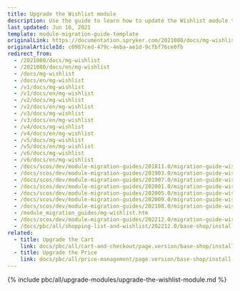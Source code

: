 ```yaml
---
title: Upgrade the Wishlist module
description: Use the guide to learn how to update the Wishlist module to a newer version.
last_updated: Jun 16, 2021
template: module-migration-guide-template
originalLink: https://documentation.spryker.com/2021080/docs/mg-wishlist
originalArticleId: c0987ced-479c-4eba-ae1d-9cfbf76ce0fb
redirect_from:
  - /2021080/docs/mg-wishlist
  - /2021080/docs/en/mg-wishlist
  - /docs/mg-wishlist
  - /docs/en/mg-wishlist
  - /v1/docs/mg-wishlist
  - /v1/docs/en/mg-wishlist
  - /v2/docs/mg-wishlist
  - /v2/docs/en/mg-wishlist
  - /v3/docs/mg-wishlist
  - /v3/docs/en/mg-wishlist
  - /v4/docs/mg-wishlist
  - /v4/docs/en/mg-wishlist
  - /v5/docs/mg-wishlist
  - /v5/docs/en/mg-wishlist
  - /v6/docs/mg-wishlist
  - /v6/docs/en/mg-wishlist
  - /docs/scos/dev/module-migration-guides/201811.0/migration-guide-wishlist.html
  - /docs/scos/dev/module-migration-guides/201903.0/migration-guide-wishlist.html
  - /docs/scos/dev/module-migration-guides/201907.0/migration-guide-wishlist.html
  - /docs/scos/dev/module-migration-guides/202001.0/migration-guide-wishlist.html
  - /docs/scos/dev/module-migration-guides/202005.0/migration-guide-wishlist.html
  - /docs/scos/dev/module-migration-guides/202009.0/migration-guide-wishlist.html
  - /docs/scos/dev/module-migration-guides/202108.0/migration-guide-wishlist.html
  - /module_migration_guides/mg-wishlist.htm
  - /docs/scos/dev/module-migration-guides/202212.0/migration-guide-wishlist.html  
  - /docs/pbc/all/shopping-list-and-wishlist/202212.0/base-shop/install-and-upgrade/upgrade-the-wishlist-module.html
related:
  - title: Upgrade the Cart
    link: docs/pbc/all/cart-and-checkout/page.version/base-shop/install-and-upgrade/upgrade-modules/upgrade-the-cart-module.html
  - title: Upgrade the Price
    link: docs/pbc/all/price-management/page.version/base-shop/install-and-upgrade/upgrade-modules/upgrade-the-price-module.html
---
```


{% include pbc/all/upgrade-modules/upgrade-the-wishlist-module.md %} <!-- To edit, see /_includes/pbc/all/upgrade-modules/upgrade-the-wishlist-module.md -->
